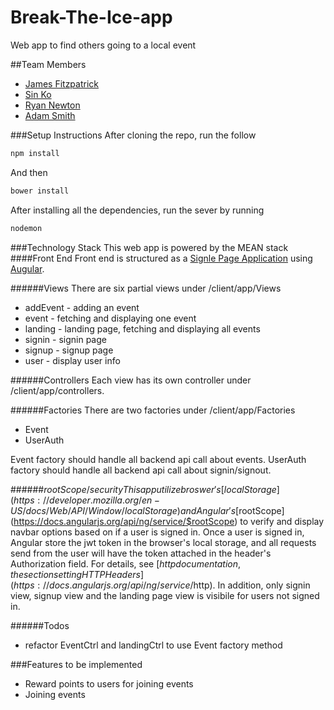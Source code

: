 # Break-The-Ice-app
Web app to find others going to a local event

##Team Members
- [James Fitzpatrick](https://github.com/Fitzpatrick1)
- [Sin Ko](https://github.com/scko823)
- [Ryan Newton](https://github.com/ryannewton)
- [Adam Smith](https://github.com/AdamSmith910)

###Setup Instructions
After cloning the repo, run the follow
```javascript
npm install
```
And then
```javascript
bower install
```
After installing all the dependencies, run the sever by running
```javascript
nodemon
```


###Technology Stack
This web app is powered by the MEAN stack
####Front End
Front end is structured as a [Signle Page Application](https://en.wikipedia.org/wiki/Single-page_application) using [Augular](https://angularjs.org/).

######Views
There are six partial views under /client/app/Views
* addEvent - adding an event
* event - fetching and displaying one event
* landing - landing page, fetching and displaying all events
* signin - signin page
* signup - signup page
* user - display user info

######Controllers
Each view has its own controller under /client/app/controllers.

######Factories
There are two factories under /client/app/Factories
* Event
* UserAuth

Event factory should handle all backend api call about events.
UserAuth factory should handle all backend api call about signin/signout.

######$rootScope/security
This app utilize broswer's [localStorage](https://developer.mozilla.org/en-US/docs/Web/API/Window/localStorage) and Angular's [$rootScope](https://docs.angularjs.org/api/ng/service/$rootScope) to verify and display navbar options based on if a user is signed in.
Once a user is signed in, Angular store the jwt token in the browser's local storage, and all requests send from the user will have the token attached in the header's Authorization field. For details, see [$http documentation, the section setting HTTP Headers](https://docs.angularjs.org/api/ng/service/$http).
In addition, only signin view, signup view and the landing page view is visibile for users not signed in.

######Todos
* refactor EventCtrl and landingCtrl to use Event factory method

###Features to be implemented
* Reward points to users for joining events
* Joining events
